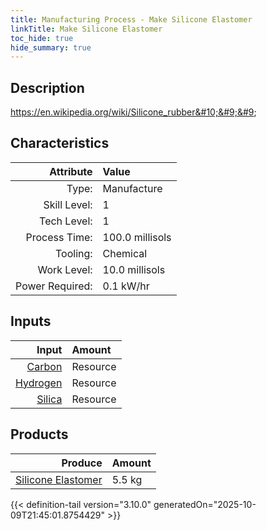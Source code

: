 ```yaml
---
title: Manufacturing Process - Make Silicone Elastomer
linkTitle: Make Silicone Elastomer
toc_hide: true
hide_summary: true
---
```

<!-- This is generated by the MarsSim HelpGenertor, do not edit. -->

## Description
 https://en.wikipedia.org/wiki/Silicone_rubber&#10;&#9;&#9;

## Characteristics

| Attribute      | Value |
|--------:|:------|
|Type:|Manufacture|
|Skill Level:|1|
|Tech Level:|1|
|Process Time:|100.0 millisols|
|Tooling:|Chemical|
|Work Level:|10.0 millisols|
|Power Required:|0.1 kW/hr|

## Inputs

| Input      | Amount |
|--------:|:------|
|[Carbon](/docs/definitions/resource/carbon)|Resource|2.0 kg|
|[Hydrogen](/docs/definitions/resource/hydrogen)|Resource|0.5 kg|
|[Silica](/docs/definitions/resource/silica)|Resource|3.0 kg|

## Products


| Produce      | Amount |
|--------:|:------|
|[Silicone Elastomer](/docs/definitions/resource/silicone-elastomer)|5.5 kg|



{{< definition-tail version="3.10.0" generatedOn="2025-10-09T21:45:01.8754429" >}}



